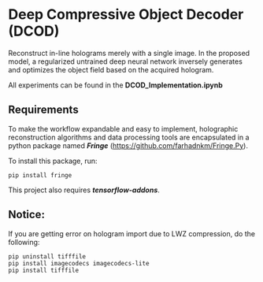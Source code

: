 # Deep Compressive Object Decoder (DCOD)
Reconstruct in-line holograms merely with a single image. In the proposed model, a regularized untrained deep neural network inversely generates and optimizes the object field based on the acquired hologram.

All experiments can be found in the **DCOD_Implementation.ipynb**

## Requirements

To make the workflow expandable and easy to implement, holographic reconstruction algorithms and data processing tools are encapsulated in a python package named ***Fringe*** (https://github.com/farhadnkm/Fringe.Py). 

To install this package, run:

```
pip install fringe
```

This project also requires ***tensorflow-addons***.

## Notice:

If you are getting error on hologram import due to LWZ compression, do the following:

```
pip uninstall tifffile
pip install imagecodecs imagecodecs-lite
pip install tifffile
```
